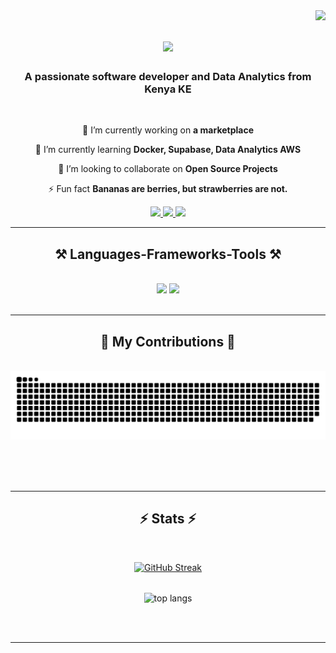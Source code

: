 <img align="right" src="https://visitor-badge.laobi.icu/badge?page_id=budds300.me" />

<h1 align="center">
    <img src="https://readme-typing-svg.herokuapp.com/?font=Righteous&size=35&center=true&vCenter=true&width=500&height=70&duration=4000&lines=Hi+There!+👋;+I'm+Tamminga+Budds!;" />
</h1>

<h3 align="center">A passionate software developer and Data Analytics from Kenya KE</h3>

<br/>

<div align="center">
 
 🔭 I’m currently working on **a marketplace**
 
 🌱 I’m currently learning **Docker, Supabase, Data Analytics AWS**

👯 I’m looking to collaborate on **Open Source Projects**

⚡ Fun fact **Bananas are berries, but strawberries are not.**
 </div>
 
<div align="center"> 
  <a href="mailto:tammingagivondo@gmail.com">
    <img src="https://img.shields.io/badge/Gmail-333333?style=for-the-badge&logo=gmail&logoColor=red" />
  </a>
  <a href="https://linkedin.com/in/tamminga-givondo/" target="_blank">
    <img src="https://img.shields.io/badge/LinkedIn-0077B5?style=for-the-badge&logo=linkedin&logoColor=white" target="_blank" />
  </a>
  <a href="https://tammingabudds.com" target="_blank">
     <img src="https://img.shields.io/badge/Portfolio-FF5722?style=for-the-badge&logo=todoist&logoColor=white" target="_blank" /> <!-- sqlite, safari, google-chrome are other good icon options -->
  </a>
</div>

 <hr/>
 
<h2 align="center">⚒️ Languages-Frameworks-Tools ⚒️</h2>
<br/>
<div align="center">
    <img src="https://skillicons.dev/icons?i=react,bootstrap,laravel,html,css,vscode,github,figma,tailwind,git" />
    <img src="https://skillicons.dev/icons?i=nodejs,python,javascript,typescript,nextjs,firebase,mongodb,django,java,nextjs,mysql,flask" /><br>
</div>

<br/>
<hr/>

<div align="center">
  <h2>🐍 My Contributions 🐍</h2>
  <br>
  <img alt="snake eating my contributions" src="https://raw.githubusercontent.com/budds300/budds300/output/github-contribution-grid-snake-dark.svg" />
  
  <br/><br/><br/>
</div>

<hr/>

<h2 align="center">⚡ Stats ⚡</h2>
<br>

<div align=center>

[![GitHub Streak](https://streak-stats.demolab.com/?user=budds300&count_private=true&theme=react&border_radius=10)](https://git.io/streak-stats)
</div>
<div align=center>
  
  
  <br/>
  <img width=325 align="center" src="https://github-readme-stats.vercel.app/api/top-langs/?username=budds300&hide=HTML&langs_count=8&layout=compact&theme=react&border_radius=10&size_weight=0.5&count_weight=0.5&exclude_repo=github-readme-stats" alt="top langs" />
</div>

<br/><br/>

<hr/>

<br/>



<br/>
